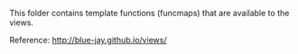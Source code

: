 This folder contains template functions (funcmaps) that are available to the
views.

Reference: http://blue-jay.github.io/views/